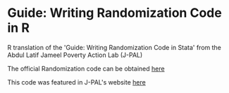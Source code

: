 # Guide: Writing Randomization Code in R
R translation of the 'Guide: Writing Randomization Code in Stata' from the Abdul Latif Jameel Poverty Action Lab (J-PAL)

The official Randomization code can be obtained [here](https://www.povertyactionlab.org/sites/default/files/resources/Simple%20Guide%20Randomization%20Stata.zip)

This code was featured in J-PAL's website [here](https://www.povertyactionlab.org/research-resources/software-and-tools)
